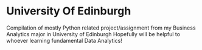 # University Of Edinburgh
Compilation of mostly Python related project/assignment from my Business Analytics major in University of Edinburgh
Hopefully will be helpful to whoever learning fundamental Data Analytics!
